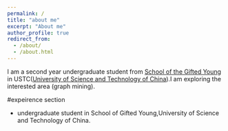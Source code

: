 ```yaml
---
permalink: /
title: "about me"
excerpt: "About me"
author_profile: true
redirect_from: 
  - /about/
  - /about.html
---
```



I am a second year undergraduate student from [School of the Gifted Young](http://en.scgy.ustc.edu.cn/) in USTC([University of Science and Technology of China](https://www.ustc.edu.cn/)).I am exploring the interested area (graph mining).

#expeirence section
- undergraduate student in School of Gifted Young,University of Science and Technology of China.
